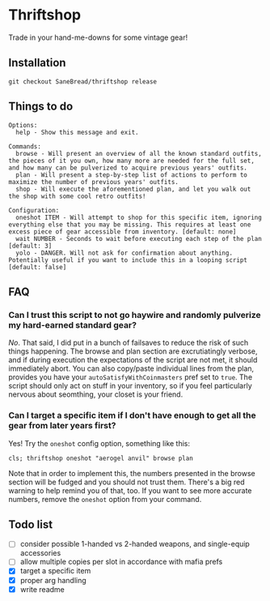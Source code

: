 # Thriftshop

Trade in your hand-me-downs for some vintage gear!

## Installation

```
git checkout SaneBread/thriftshop release
```

## Things to do

```
Options:
  help - Show this message and exit.

Commands:
  browse - Will present an overview of all the known standard outfits, the pieces of it you own, how many more are needed for the full set, and how many can be pulverized to acquire previous years' outfits.
  plan - Will present a step-by-step list of actions to perform to maximize the number of previous years' outfits.
  shop - Will execute the aforementioned plan, and let you walk out the shop with some cool retro outfits!

Configuration:
  oneshot ITEM - Will attempt to shop for this specific item, ignoring everything else that you may be missing. This requires at least one excess piece of gear accessible from inventory. [default: none]
  wait NUMBER - Seconds to wait before executing each step of the plan [default: 3]
  yolo - DANGER. Will not ask for confirmation about anything. Potentially useful if you want to include this in a looping script [default: false]
```

## FAQ

### Can I trust this script to not go haywire and randomly pulverize my hard-earned standard gear?

_No_. That said, I did put in a bunch of failsaves to reduce the risk of such things happening. The browse and plan section are excrutiatingly verbose, and if during execution the expectations of the script are not met, it should immediately abort. You can also copy/paste individual lines from the plan, provides you have your `autoSatisfyWithCoinmasters` pref set to `true`. The script should only act on stuff in your inventory, so if you feel particularly nervous about seomthing, your closet is your friend.

### Can I target a specific item if I don't have enough to get all the gear from later years first?

Yes! Try the `oneshot` config option, something like this:

```
cls; thriftshop oneshot "aerogel anvil" browse plan
```

Note that in order to implement this, the numbers presented in the browse section will be fudged and you should not trust them. There's a big red warning to help remind you of that, too. If you want to see more accurate numbers, remove the `oneshot` option from your command.

## Todo list

- [ ] consider possible 1-handed vs 2-handed weapons, and single-equip accessories
- [ ] allow multiple copies per slot in accordance with mafia prefs
- [x] target a specific item
- [x] proper arg handling
- [x] write readme
